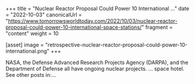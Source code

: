 +++
title = "Nuclear Reactor Proposal Could Power 10 International ..."
date = "2022-10-03"
canonicalUrl = "https://www.tomorrowsworldtoday.com/2022/10/03/nuclear-reactor-proposal-could-power-10-international-space-stations/"
fragment = "content"
weight = 10

[asset]
    image = "retrospective-nuclear-reactor-proposal-could-power-10-international.png"
+++

NASA, the Defense Advanced Research Projects Agency (DARPA), and the 
Department of Defense all have ongoing nuclear projects. ... space hotel. 
See other posts in:...

